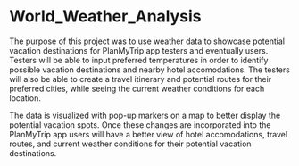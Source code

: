 # World_Weather_Analysis

The purpose of this project was to use weather data to showcase potential vacation destinations for PlanMyTrip app testers and eventually users. Testers will be able to input preferred temperatures in order to identify possible vacation destinations and nearby hotel accomodations. The testers will also be able to create a travel itinerary and potential routes for their preferred cities, while seeing the current weather conditions for each location. 

The data is visualized with pop-up markers on a map to better display the potential vacation spots. Once these changes are incorporated into the PlanMyTrip app users will have a better view of hotel accomodations, travel routes, and current weather conditions for their potential vacation destinations. 